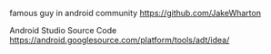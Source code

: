 
famous guy in android community
https://github.com/JakeWharton




Android Studio Source Code
https://android.googlesource.com/platform/tools/adt/idea/

